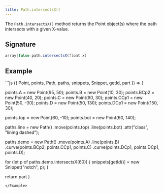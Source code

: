```yaml
---
title: Path.intersectsX()
---
```


The `Path.intersectsX()` method returns the Point object(s) where the path
intersects with a given X-value.

## Signature

```js
array|false path.intersectsX(float x)
```

## Example

<Example caption="Example of the Path.intersectsX() method">
```js
({ Point, points, Path, paths, snippets, Snippet, getId, part }) => {

  points.A = new Point(95, 50);
  points.B = new Point(10, 30);
  points.BCp2 = new Point(40, 20);
  points.C = new Point(90, 30);
  points.CCp1 = new Point(50, -30);
  points.D = new Point(50, 130);
  points.DCp1 = new Point(150, 30);
  
  points.top = new Point(60, -10);
  points.bot = new Point(60, 140);
  
  paths.line = new Path()
    .move(points.top)
    .line(points.bot)
    .attr("class", "lining dashed");
  
  paths.demo = new Path()
    .move(points.A)
    .line(points.B)
    .curve(points.BCp2, points.CCp1, points.C)
    .curve(points.DCp1, points.DCp1, points.D);
  
  for (let p of paths.demo.intersectsX(60)) {
    snippets[getId()] = new Snippet("notch", p);
  }

  return part
}
```
</Example>

